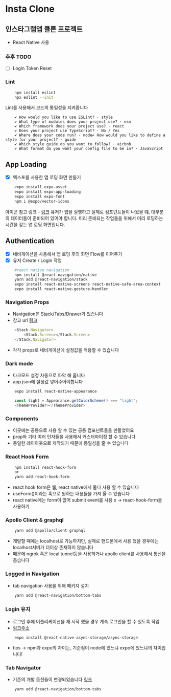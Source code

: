 # Insta Clone

## 인스타그램앱 클론 프로젝트
- React Native 사용

### 추후 TODO
- [ ] Login Token Reset

### Lint
```bash
    npm install eslint
    npx eslint --init
```
Lint를 사용해서 코드의 통일성을 지켜줍니다
```
    ✔ How would you like to use ESLint? · style
    ✔ What type of modules does your project use? · esm
    ✔ Which framework does your project use? · react
    ✔ Does your project use TypeScript? · No / Yes
    ✔ Where does your code run? · node✔ How would you like to define a style for your project? · guide
    ✔ Which style guide do you want to follow? · airbnb
    ✔ What format do you want your config file to be in? · JavaScript
```

## App Loading
- [x] 엑스포를 사용한 앱 로딩 화면 만들기
```bash
    expo install expo-asset
    expo install expo-app-loading
    expo install expo-font
    npm i @expo/vector-icons

```
아이콘 참고 링크 - [링크](https://icons.expo.fyi)
유저가 앱을 실행하고 실제로 컴포넌트들이 나왔을 떄, 대부분의 데이터들이 준비되어 있어야 합니다. 
미리 준비되는 작업들을 위해서 미리 로딩하는 시간을 갖는 앱 로딩 화면입니다.

## Authentication
- [x] 네비게이션을 사용해서 앱 로딩 후의 화면 Flow를 이어주기
- [x] 유저 Create / Login 작업
```bash
    #react native navigation
    npm install @react-navigation/native
    yarn add @react-navigation/stack
    expo install react-native-screens react-native-safe-area-context
    expo install react-native-gesture-handler
```
### Navigation Props
- Navigation은 Stack/Tabs/Drawer가 있습니다
- 참고 url [링크](https://reactnavigation.org/docs/stack-navigator/)
```javascript
    <Stack.Navigator>
        <Stack.Screen></Stack.Screen>
    </Stack.Navigator>
```
- 각각 props로 네비게이션에 설정값을 적용할 수 있습니다 

### Dark mode
- 다크모드 설정 자동으로 파악 해 줍니다
- app.json에 설정값 넣어주어야합니다
```bash
    expo install react-native-appearance
```
```javascript
    const light = Appearance.getColorScheme() === "light";
    <ThemeProvider></ThemeProvider>
```

### Components
- 이곳에는 공통으로 사용 할 수 있는 공통 컴포넌트들을 만들었어요
- prop와 기타 여러 인자들을 사용해서 커스터마이징 할 수 있습니다
- 동일한 레이아웃으로 제작되기 때문에 통일성을 줄 수 있습니다

### React Hook Form
```bash
    npm install react-hook-form
    or
    yarn add react-hook-form
```
- react hook form은 웹, react native에서 둘다 사용 할 수 있습니다
- useForm()이라는 훅으로 원하는 내용들을 가져 올 수 있습니다
- react native에는 form이 없어 submit event를 사용 x -> react-hook-form을 사용하기


### Apollo Client & graphql
```bash
    yarn add @apollo/client graphql
```
- 개발할 때에는 localhost로 가능하지만, 실제로 핸드폰에서 사용 했을 경우에는 localhost서버가 더이상 존재하지 않습니다 
- 때문에 ngrok 혹은 local tunnel등을 사용하거나 apollo client를 사용해서 통신을 돕습니다

### Logged in Navigation
- tab navigation 사용을 위해 패키지 설치
```bash
    yarn add @react-navigation/bottom-tabs
```

### Login 유지
- 로그인 후에 어플리케이션을 재 시작 했을 경우 계속 로그인을 할 수 있도록 작업
- [링크주소](https://reactnative.directory/?search=storage)
```
    expo install @react-native-async-storage/async-storage
```
- tips -> npm과 expo의 차이는, 기준점이 node에 있느냐 expo에 있느냐의 차이입니다!


### Tab Navigator
- 기존의 개발 옵션들이 변경되었습니다 [링크](https://reactnavigation.org/docs/upgrading-from-5.x/)
```bash
    yarn add @react-navigation/bottom-tabs
```
